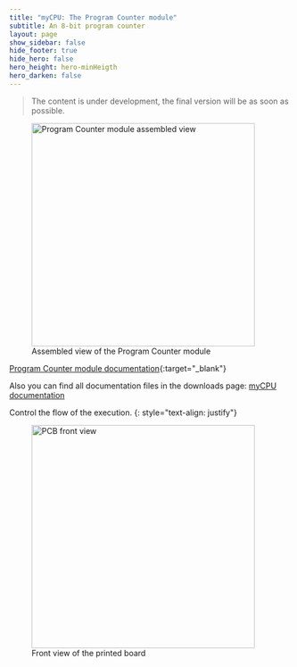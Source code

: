 ```yaml
---
title: "myCPU: The Program Counter module"
subtitle: An 8-bit program counter
layout: page
show_sidebar: false
hide_footer: true
hide_hero: false
hero_height: hero-minHeigth
hero_darken: false
---
```

> The content is under development, the final version will be as soon as possible.

<figure class="center">
    <img src="{{ site.baseurl }}/img/mycpu/modules/pc/pc_assembled_min.png" alt="Program Counter module assembled view" title="Assembled view of the Program Counter module" width="400px">
    <figcaption>Assembled view of the Program Counter module</figcaption>
</figure>

[Program Counter module documentation](/downloads/technical/myCPU_Program_Counter_module_full.pdf){:target="_blank"}

Also you can find all documentation files in the downloads page: [myCPU documentation](/pages/en/mycpu/downloads/technical_docs)

Control the flow of the execution.
{: style="text-align: justify"}

<figure class="center">
    <img src="{{ site.baseurl }}/img/mycpu/modules/pc/pc_clear_front_min.png" alt="PCB front view" title="Front view of the printed board" width="400px">
    <figcaption>Front view of the printed board</figcaption>
</figure>

